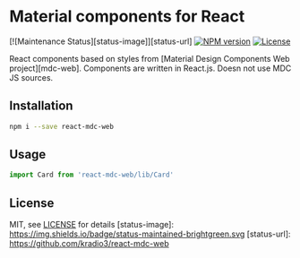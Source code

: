 # Material components for React
[![Maintenance Status][status-image]][status-url] [![NPM version][npm-image]][npm-url] [![License][license-image]][license-url] 

React components based on styles from [Material Design Components Web project][mdc-web]. Components are written in React.js. Doesn not use MDC JS sources.

## Installation
```sh
npm i --save react-mdc-web
```

## Usage
```jsx
import Card from 'react-mdc-web/lib/Card'

```

## License
MIT, see [LICENSE](/LICENSE) for details
[status-image]: https://img.shields.io/badge/status-maintained-brightgreen.svg
[status-url]: https://github.com/kradio3/react-mdc-web

[npm-image]: https://img.shields.io/npm/v/react-mdc-web.svg
[npm-url]: https://www.npmjs.com/package/react-mdc-web

[license-image]: https://img.shields.io/badge/license-MIT-blue.svg
[license-url]: https://raw.githubusercontent.com/kradio3/react-mdc-web/master/LICENSE
